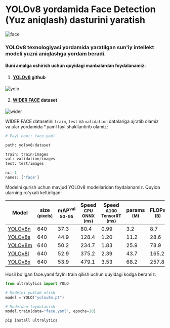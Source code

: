 # YOLOv8 yordamida Face Detection (Yuz aniqlash) dasturini yaratish
![face](https://i.pinimg.com/originals/2b/db/ee/2bdbeec2feb61c059e86b4868a970879.jpg)

### YOLOv8 texnologiyasi yordamida yaratilgan sun'iy intellekt modeli yuzni aniqlashga yordam beradi.
#### Buni amalga oshirish uchun quyidagi manbalardan foydalanamiz:

1. #### [YOLOv8](https://github.com/ultralytics/ultralytics) github
![yolo](https://cdn-images-1.medium.com/v2/resize:fill:1600:480/gravity:fp:0.5:0.4/1*9gavyPR_Z0NHBm8mu6Z5dA.png)

2. #### [WIDER FACE](http://shuoyang1213.me/WIDERFACE/) dataset
![wider](https://machinelearningmastery.ru/img/0-507943-363418.jpeg)

WIDER FACE datasetini ```train```, ```test``` va ```validation``` datalariga ajratib olamiz va ular yordamida *.yaml fayl shakllantirib olamiz:

```python
# Fayl nomi: face.yaml

path: yolov8/dataset

train: train/images
val: validation/images
test: test/images

nc: 1
names: ['face']
```
Modelni qurish uchun mavjud YOLOv8 modellaridan foydalanamiz. Quyida ularning ro'yxati keltirilgan:

| Model                                                                                | size<br><sup>(pixels) | mAP<sup>val<br>50-95 | Speed<br><sup>CPU ONNX<br>(ms) | Speed<br><sup>A100 TensorRT<br>(ms) | params<br><sup>(M) | FLOPs<br><sup>(B) |
| ------------------------------------------------------------------------------------ | --------------------- | -------------------- | ------------------------------ | ----------------------------------- | ------------------ | ----------------- |
| [YOLOv8n](https://github.com/ultralytics/assets/releases/download/v0.0.0/yolov8n.pt) | 640                   | 37.3                 | 80.4                           | 0.99                                | 3.2                | 8.7               |
| [YOLOv8s](https://github.com/ultralytics/assets/releases/download/v0.0.0/yolov8s.pt) | 640                   | 44.9                 | 128.4                          | 1.20                                | 11.2               | 28.6              |
| [YOLOv8m](https://github.com/ultralytics/assets/releases/download/v0.0.0/yolov8m.pt) | 640                   | 50.2                 | 234.7                          | 1.83                                | 25.9               | 78.9              |
| [YOLOv8l](https://github.com/ultralytics/assets/releases/download/v0.0.0/yolov8l.pt) | 640                   | 52.9                 | 375.2                          | 2.39                                | 43.7               | 165.2             |
| [YOLOv8x](https://github.com/ultralytics/assets/releases/download/v0.0.0/yolov8x.pt) | 640                   | 53.9                 | 479.1                          | 3.53                                | 68.2               | 257.8             |
 
Hosil bo'lgan face.yaml faylni train qilish uchun quyidagi kodga beramiz:
```python
from ultralytics import YOLO

# Modelni yuklab olish
model = YOLO("yolov8m.pt")

# Modeldan foydalanish
model.train(data="face.yaml", epochs=10)
```

```bash
pip install ultralytics
```
